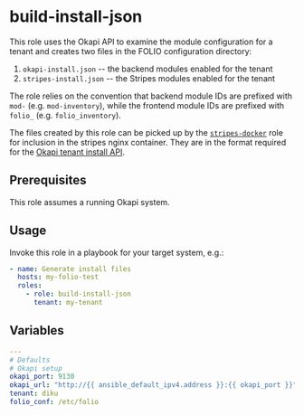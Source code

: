 # build-install-json

This role uses the Okapi API to examine the module configuration for a tenant and creates two files in the FOLIO configuration directory:

1. `okapi-install.json` -- the backend modules enabled for the tenant
2. `stripes-install.json` -- the Stripes modules enabled for the tenant

The role relies on the convention that backend module IDs are prefixed with `mod-` (e.g. `mod-inventory`), while the frontend module IDs are prefixed with `folio_` (e.g. `folio_inventory`).

The files created by this role can be picked up by the [`stripes-docker`](../stripes-docker) role for inclusion in the stripes nginx container. They are in the format required for the [Okapi tenant install API](https://github.com/folio-org/okapi/blob/master/doc/guide.md#install-modules-per-tenant).

## Prerequisites

This role assumes a running Okapi system.

## Usage

Invoke this role in a playbook for your target system, e.g.:
```yaml
- name: Generate install files
  hosts: my-folio-test
  roles:
    - role: build-install-json
      tenant: my-tenant
```

## Variables

```yaml
---
# Defaults
# Okapi setup
okapi_port: 9130
okapi_url: "http://{{ ansible_default_ipv4.address }}:{{ okapi_port }}"
tenant: diku
folio_conf: /etc/folio
```

